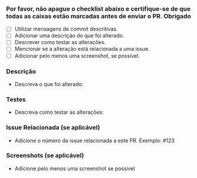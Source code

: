 ### Por favor, não apague o checklist abaixo e certifique-se de que todas as caixas estão marcadas antes de enviar o PR. Obrigado

- [ ] Utilizar mensagens de commit descritivas.
- [ ] Adicionar uma descrição do que foi alterado.
- [ ] Descrever como testar as alterações.
- [ ] Mencionar se a alteração está relacionada a uma issue.
- [ ] Adicionar pelo menos uma screenshot, se possível.

### Descrição

- Descreva o que foi alterado:

### Testes

- Descreva como testar as alterações:

### Issue Relacionada (se aplicável)

- Adicione o número da issue relacionada a este PR. Exemplo: #123

### Screenshots (se aplicável)

- Adicione pelo menos uma screenshot se possível
